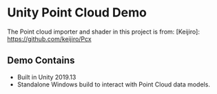 Unity Point Cloud Demo
=============================================

The Point cloud importer and shader in this project is from:
[Keijiro]: https://github.com/keijiro/Pcx


Demo Contains
-------------------

- Built in Unity 2019.13
- Standalone Windows build to interact with Point Cloud data models.
